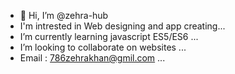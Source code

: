 - 👋 Hi, I’m @zehra-hub
- I'm intrested in Web designing and app creating...
- I’m currently learning javascript ES5/ES6 ...
- I’m looking to collaborate on websites ...
- Email : 786zehrakhan@gmil.com ...

<!---
zehra-hub/zehra-hub is a ✨ special ✨ repository because its `README.md` (this file) appears on your GitHub profile.
You can click the Preview link to take a look at your changes.
--->
